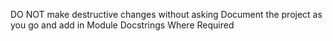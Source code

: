 DO NOT make destructive changes without asking
Document the project as you go and add in Module Docstrings Where Required
